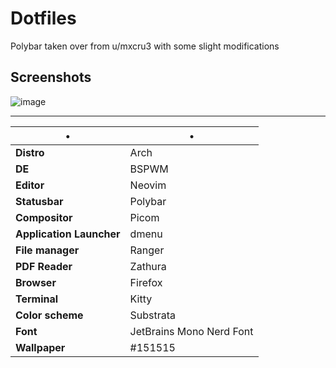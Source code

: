 # Dotfiles
Polybar taken over from u/mxcru3 with some slight modifications

## Screenshots
![image](https://user-images.githubusercontent.com/81305164/147430991-5aaee41f-8ea4-401b-8990-f4d17145bcfc.png)

-----

•                       | • 
------------------------|-----------------------
**Distro**              | Arch
**DE**                  | BSPWM
**Editor**              | Neovim
**Statusbar**           | Polybar
**Compositor**          | Picom
**Application Launcher**| dmenu
**File manager**        | Ranger
**PDF Reader**          | Zathura
**Browser**             | Firefox
**Terminal**            | Kitty
**Color scheme**        | Substrata
**Font**                | JetBrains Mono Nerd Font
**Wallpaper**           | #151515
